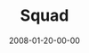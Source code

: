 ---
layout: message
category: message
series: "The Drive"
title: "Squad"
date: 2008-01-20-00-00
message_id: 476
---